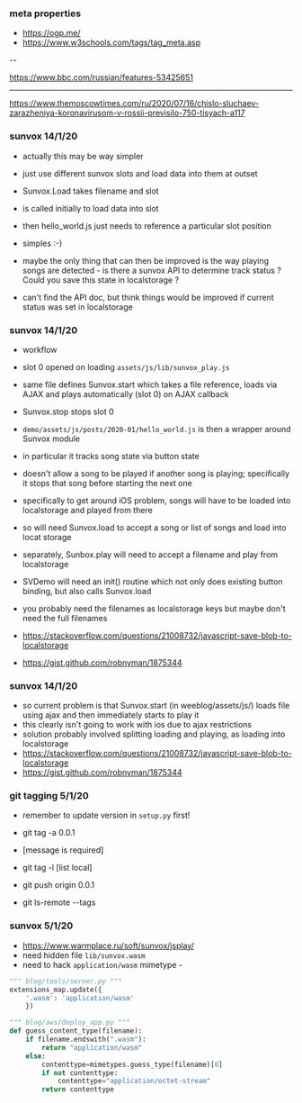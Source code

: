 ### meta properties

- https://ogp.me/
- https://www.w3schools.com/tags/tag_meta.asp

--

https://www.bbc.com/russian/features-53425651

<title>Допрос следователя, шифрование и интерес силовиков: главные подробности дела Сафронова - BBC News Русская служба</title>
<meta name="description" content="Мосгорсуд в четверг рассмотрит апелляцию на арест обвиняемого в госизмене бывшего журналиста и советника главы &quot;Роскосмоса&quot; Ивана Сафронова. Русская служба Би-би-си рассказывает, что известно об уголовном деле Сафронова к настоящему моменту.">
<meta property="og:title" content="Допрос следователя, шифрование и интерес силовиков: главные подробности дела Сафронова" />
<meta property="og:type" content="article" />
<meta property="og:description" content="Мосгорсуд в четверг рассмотрит апелляцию на арест обвиняемого в госизмене бывшего журналиста и советника главы &quot;Роскосмоса&quot; Ивана Сафронова. Русская служба Би-би-си рассказывает, что известно об уголовном деле Сафронова к настоящему моменту." />
<meta property="og:site_name" content="BBC News Русская служба" />
<meta property="og:locale" content="ru_RU" />
<meta property="article:author" content="https://www.facebook.com/bbcnews" />
<meta property="article:section" content="Подробности" />
<meta property="og:url" content="https://www.bbc.com/russian/features-53425651" />
<meta property="og:image" content="https://ichef.bbci.co.uk/news/1024/branded_russian/2833/production/_113419201_gettyimages-1225251775.jpg" />
<meta property="og:image:alt" content="BBC News Русская служба. Иван Сафронов" />

---

https://www.themoscowtimes.com/ru/2020/07/16/chislo-sluchaev-zarazheniya-koronavirusom-v-rossii-previsilo-750-tisyach-a117

<meta property="og:site_name" content="The Moscow Times in Russian"/>
<title>Число случаев заражения коронавирусом в России превысило 750 тысяч</title>
<meta name="keywords" content="коронавирус">
<meta name="news_keywords" content="коронавирус">
<meta name="description" content="Количество смертельных случаев превысило 11 тысяч ">
<meta name="thumbnail" content="https://static.themoscowtimes.com/ru/image/320/cb/510081.jpg">
<meta name="author" content="The Moscow Times in Russian">
<meta property="og:url" content="https://www.themoscowtimes.com/ru/2020/07/16/chislo-sluchaev-zarazheniya-koronavirusom-v-rossii-previsilo-750-tisyach-a117">
<meta property="og:title" content="Число случаев заражения коронавирусом в России превысило 750 тысяч">
<meta property="og:type" content="article">
<meta property="og:description" content="Количество смертельных случаев превысило 11 тысяч ">
<meta property="og:image" content="https://static.themoscowtimes.com/ru/image/1360/cb/510081.jpg">
<meta property="og:image:width" content="1360">
<meta property="og:image:height" content="765">
<meta property="article:author" content="The Moscow Times in Russian">
<meta property="article:content_tier" content="free">
<meta property="article:modified_time" content="2020-07-16T11:45:57+02:00">
<meta property="article:published_time" content="2020-07-16T09:30:00+02:00">
<meta property="article:publisher" content="https://www.facebook.com/MoscowTimes">
<meta property="article:section" content="news">
<meta property="article:tag" content="Коронавирус">

### sunvox 14/1/20

- actually this may be way simpler
- just use different sunvox slots and load data into them at outset
- Sunvox.Load takes filename and slot
- is called initially to load data into slot
- then hello_world.js just needs to reference a particular slot position
- simples :-)

- maybe the only thing that can then be improved is the way playing songs are detected - is there a sunvox API to determine track status ? Could you save this state in localstorage ?
- can't find the API doc, but think things would be improved if current status was set in localstorage

### sunvox 14/1/20

- workflow
- slot 0 opened on loading `assets/js/lib/sunvox_play.js`
- same file defines Sunvox.start which takes a file reference, loads via AJAX and plays automatically (slot 0) on AJAX callback
- Sunvox.stop stops slot 0
- `demo/assets/js/posts/2020-01/hello_world.js` is then a wrapper around Sunvox module
- in particular it tracks song state via button state
- doesn't allow a song to be played if another song is playing; specifically it stops that song before starting the next one

- specifically to get around iOS problem, songs will have to be loaded into localstorage and played from there
- so will need Sunvox.load to accept a song or list of songs and load into locat storage
- separately, Sunbox.play will need to accept a filename and play from localstorage
- SVDemo will need an init() routine which not only does existing button binding, but also calls Sunvox.load
- you probably need the filenames as localstorage keys but maybe don't need the full filenames

- https://stackoverflow.com/questions/21008732/javascript-save-blob-to-localstorage
- https://gist.github.com/robnyman/1875344

### sunvox 14/1/20

- so current problem is that Sunvox.start (in weeblog/assets/js/) loads file using ajax and then immediately starts to play it
- this clearly isn't going to work with ios due to ajax restrictions
- solution probably involved splitting loading and playing, as loading into localstorage
- https://stackoverflow.com/questions/21008732/javascript-save-blob-to-localstorage
- https://gist.github.com/robnyman/1875344


### git tagging 5/1/20

- remember to update version in `setup.py` first!

- git tag -a 0.0.1
- [message is required]
- git tag -l [list local]
- git push origin 0.0.1
- git ls-remote --tags

### sunvox 5/1/20

- https://www.warmplace.ru/soft/sunvox/jsplay/
- need hidden file `lib/sunvox.wasm`
- need to hack `application/wasm` mimetype -

```python
""" blog/tools/server.py """
extensions_map.update({
    '.wasm': 'application/wasm'
    })
```

```python
""" blog/aws/deploy_app.py """
def guess_content_type(filename):
    if filename.endswith(".wasm"):
        return "application/wasm"
    else:
        contenttype=mimetypes.guess_type(filename)[0]
        if not contenttype:
            contenttype="application/octet-stream"
        return contenttype
```